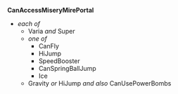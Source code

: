 ﻿**CanAccessMiseryMirePortal**

- *each of*
  - Varia *and* Super
  - *one of*
    - CanFly
    - HiJump
    - SpeedBooster
    - CanSpringBallJump
    - Ice
  - Gravity *or* HiJump *and also* CanUsePowerBombs
